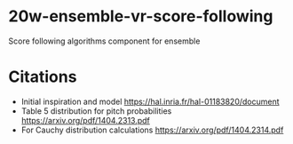 # 20w-ensemble-vr-score-following
Score following algorithms component for ensemble

# Citations
* Initial inspiration and model https://hal.inria.fr/hal-01183820/document
* Table 5 distribution for pitch probabilities https://arxiv.org/pdf/1404.2313.pdf
* For Cauchy distribution calculations https://arxiv.org/pdf/1404.2314.pdf
